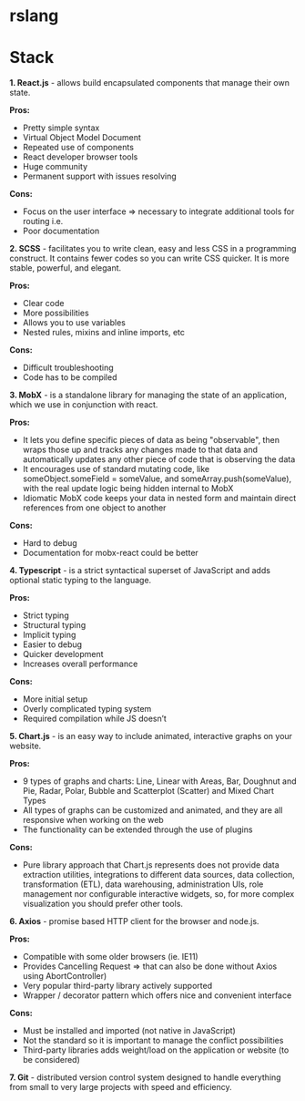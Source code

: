 # rslang

# Stack

**1. React.js** - allows build encapsulated components that manage their own state.

**Pros:** 
- Pretty simple syntax
- Virtual Object Model Document
- Repeated use of components
- React developer browser tools
- Huge community
- Permanent support with issues resolving

**Cons:** 
- Focus on the user interface => necessary to integrate additional tools for routing i.e.
- Poor documentation

**2. SCSS** - facilitates you to write clean, easy and less CSS in a programming construct. It contains fewer codes so you can write CSS quicker. It is more stable, powerful, and elegant.

**Pros:** 
- Clear code  
- More possibilities
- Allows you to use variables
- Nested rules, mixins and inline imports, etc

**Cons:** 
- Difficult troubleshooting
- Code has to be compiled

**3. MobX** - is a standalone library for managing the state of an application, which we use in conjunction with react.

**Pros:** 
- It lets you define specific pieces of data as being "observable", then wraps those up and tracks any changes made to that data and automatically updates any other piece of code that is observing the data
- It encourages use of standard mutating code, like someObject.someField = someValue, and someArray.push(someValue), with the real update logic being hidden internal to MobX
- Idiomatic MobX code keeps your data in nested form and maintain direct references from one object to another

**Cons:** 
- Hard to debug
- Documentation for mobx-react could be better

**4. Typescript** - is a strict syntactical superset of JavaScript and adds optional static typing to the language.

**Pros:** 
- Strict typing
- Structural typing
- Implicit typing
- Easier to debug
- Quicker development
- Increases overall performance

**Cons:** 
- More initial setup
- Overly complicated typing system
- Required compilation while JS doesn’t

**5. Chart.js** - is an easy way to include animated, interactive graphs on your website.

**Pros:** 
- 9 types of graphs and charts: Line, Linear with Areas, Bar, Doughnut and Pie, Radar, Polar, Bubble and Scatterplot (Scatter) and Mixed Chart Types
- All types of graphs can be customized and animated, and they are all responsive when working on the web
- The functionality can be extended through the use of plugins

**Cons:** 
- Pure library approach that Chart.js represents does not provide data extraction utilities, integrations to different data sources, data collection, transformation (ETL), data warehousing, administration UIs, role management nor configurable interactive widgets, so, for more complex visualization you should prefer other tools.

**6. Axios** - promise based HTTP client for the browser and node.js.

**Pros:** 
- Compatible with some older browsers (ie. IE11)
- Provides Cancelling Request ⇒ that can also be done without Axios using AbortController)
- Very popular third-party library actively supported
- Wrapper / decorator pattern which offers nice and convenient interface

**Cons:** 
- Must be installed and imported (not native in JavaScript)
- Not the standard so it is important to manage the conflict possibilities
- Third-party libraries adds weight/load on the application or website (to be considered)

**7. Git** - distributed version control system designed to handle everything from small to very large projects with speed and efficiency.
